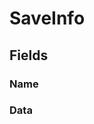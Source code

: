 # SaveInfo

## Fields

### Name

<div><Declaration modifier="public string" content=" <span>&lt;span class=&quot;field&quot;&gt;Name&lt;/span&gt;</span>"></Declaration></div>

### Data

<div><Declaration modifier="public &lt;a href=&quot;#/api/IndustrialValley.Saving/SaveData&quot; title=&quot;SaveData&quot; class=&quot;inherit-link&quot;&gt;SaveData&lt;/a&gt;" content=" <span>&lt;span class=&quot;field&quot;&gt;Data&lt;/span&gt;</span>"></Declaration></div>
